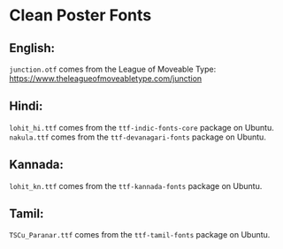 
Clean Poster Fonts
==================

English:
--------

`junction.otf` comes from the League of Moveable Type: https://www.theleagueofmoveabletype.com/junction


Hindi:
------

`lohit_hi.ttf` comes from the `ttf-indic-fonts-core` package on Ubuntu.
`nakula.ttf` comes from the `ttf-devanagari-fonts` package on Ubuntu.


Kannada:
--------

`lohit_kn.ttf` comes from the `ttf-kannada-fonts` package on Ubuntu.


Tamil:
------

`TSCu_Paranar.ttf` comes from the `ttf-tamil-fonts` package on Ubuntu.

